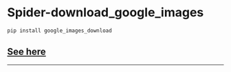 # Spider-download_google_images

```python
pip install google_images_download
```
[See here](https://github.com/hardikvasa/google-images-download)
----------------------------------

-------
